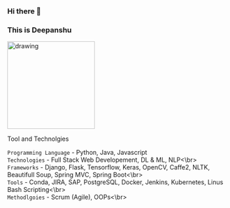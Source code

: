 ### Hi there 👋
### This is Deepanshu

<img src="https://octodex.github.com/images/dojocat.jpg" alt="drawing" width="200"/>


Tool and Technolgies

`Programming Language` - Python, Java, Javascript
<br>`Technologies` - Full Stack Web Developement, DL & ML, NLP<\br>
<br>`Frameworks` - Django, Flask, Tensorflow, Keras, OpenCV, Caffe2, NLTK, Beautifull Soup, Spring MVC, Spring Boot<\br>
<br>`Tools` - Conda, JIRA, SAP, PostgreSQL, Docker, Jenkins, Kubernetes, Linus Bash Scripting<\br>
<br>`Methodlgoies` - Scrum (Agile), OOPs<\br>

<!--
**i-am-Dee/i-am-Dee** is a ✨ _special_ ✨ repository because its `README.md` (this file) appears on your GitHub profile.

Here are some ideas to get you started:

- 🔭 I’m currently working on ...
- 🌱 I’m currently learning ...
- 👯 I’m looking to collaborate on ...
- 🤔 I’m looking for help with ...
- 💬 Ask me about ...
- 📫 How to reach me: ...
- 😄 Pronouns: ...
- ⚡ Fun fact: ...
-->
